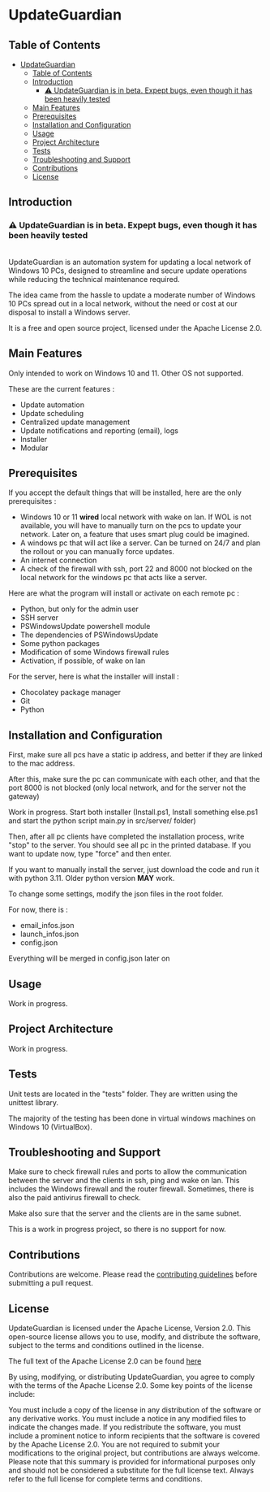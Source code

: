 # UpdateGuardian

## Table of Contents

- [UpdateGuardian](#updateguardian)
  - [Table of Contents](#table-of-contents)
  - [Introduction](#introduction)
    - [⚠️ UpdateGuardian is in beta. Expept bugs, even though it has been heavily tested](#️-updateguardian-is-in-beta-expept-bugs-even-though-it-has-been-heavily-tested)
  - [Main Features](#main-features)
  - [Prerequisites](#prerequisites)
  - [Installation and Configuration](#installation-and-configuration)
  - [Usage](#usage)
  - [Project Architecture](#project-architecture)
  - [Tests](#tests)
  - [Troubleshooting and Support](#troubleshooting-and-support)
  - [Contributions](#contributions)
  - [License](#license)

## Introduction

### ⚠️ UpdateGuardian is in beta. Expept bugs, even though it has been heavily tested

<br>
UpdateGuardian is an automation system for updating a local network of Windows 10 PCs, designed to streamline and secure
update operations while reducing the technical maintenance required.

The idea came from the hassle to update a moderate number of Windows 10 PCs spread out in a local network, without the
need or cost at our disposal to install a Windows server.

It is a free and open source project, licensed under the Apache License 2.0.

## Main Features

Only intended to work on Windows 10 and 11. Other OS not supported.

These are the current features :

- Update automation
- Update scheduling
- Centralized update management
- Update notifications and reporting (email), logs
- Installer
- Modular

## Prerequisites

If you accept the default things that will be installed, here are the only prerequisites :

- Windows 10 or 11 **wired** local network with wake on lan. If WOL is not available, you will have to manually turn on the pcs to update your network. Later on, a feature that uses smart plug could be imagined.
- A windows pc that will act like a server. Can be turned on 24/7 and plan the rollout or you can manually force updates.
- An internet connection
- A check of the firewall with ssh, port 22 and 8000 not blocked on the local network for the windows pc that acts like a server.

Here are what the program will install or activate on each remote pc :

- Python, but only for the admin user
- SSH server
- PSWindowsUpdate powershell module
- The dependencies of PSWindowsUpdate
- Some python packages
- Modification of some Windows firewall rules
- Activation, if possible, of wake on lan

For the server, here is what the installer will install :

- Chocolatey package manager
- Git
- Python

## Installation and Configuration

First, make sure all pcs have a static ip address, and better if they are linked to the mac address.

After this, make sure the pc can communicate with each other, and that the port 8000 is not blocked (only local network, and for the server not the gateway)

Work in progress. Start both installer (Install.ps1, Install something else.ps1 and start the python script main.py in src/server/ folder)

Then, after all pc clients have completed the installation process, write "stop" to the server. You should see all pc in the printed database.
If you want to update now, type "force" and then enter.

If you want to manually install the server, just download the code and run it with python 3.11. Older python version **MAY** work.

To change some settings, modify the json files in the root folder.

For now, there is :

- email_infos.json
- launch_infos.json
- config.json

Everything will be merged in config.json later on

## Usage

Work in progress.

## Project Architecture

Work in progress.

## Tests

Unit tests are located in the "tests" folder. They are written using the unittest library.

The majority of the testing has been done in virtual windows machines on Windows 10 (VirtualBox).

## Troubleshooting and Support

Make sure to check firewall rules and ports to allow the communication between the server and the clients in ssh, ping
and wake on lan. This includes the Windows firewall and the router firewall. Sometimes, there is also the paid antivirus
firewall to check.

Make also sure that the server and the clients are in the same subnet.

This is a work in progress project, so there is no support for now.

## Contributions

Contributions are welcome. Please read the [contributing guidelines](CONTRIBUTING.md) before
submitting a pull request.

## License

UpdateGuardian is licensed under the Apache License, Version 2.0. This open-source license allows you to use, modify,
and distribute the software, subject to the terms and conditions outlined in the license.

The full text of the Apache License 2.0 can be found [here](http://www.apache.org/licenses/LICENSE-2.0)

By using, modifying, or distributing UpdateGuardian, you agree to comply with the terms of the Apache License 2.0. Some
key points of the license include:

You must include a copy of the license in any distribution of the software or any derivative works.
You must include a notice in any modified files to indicate the changes made.
If you redistribute the software, you must include a prominent notice to inform recipients that the software is covered
by the Apache License 2.0.
You are not required to submit your modifications to the original project, but contributions are always welcome.
Please note that this summary is provided for informational purposes only and should not be considered a substitute for
the full license text. Always refer to the full license for complete terms and conditions.
